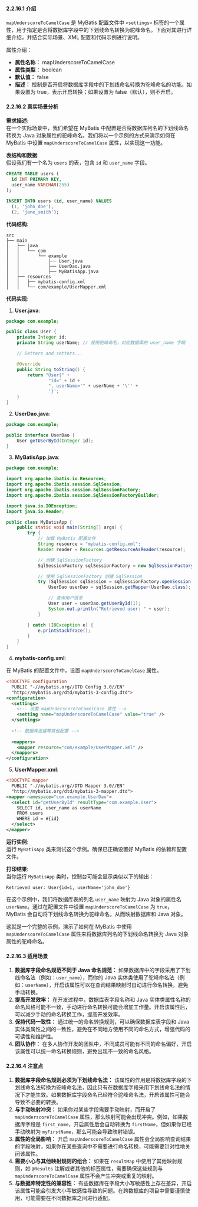 <a name="WI6mK"></a>
#### 2.2.16.1 介绍
`mapUnderscoreToCamelCase` 是 MyBatis 配置文件中 `<settings>` 标签的一个属性，用于指定是否将数据库字段中的下划线命名转换为驼峰命名。下面对其进行详细介绍，并结合实际场景、XML 配置和代码示例进行说明。

属性介绍：

- **属性名称：** mapUnderscoreToCamelCase
- **属性类型：** boolean
- **默认值：** false
- **描述：** 控制是否开启将数据库字段中的下划线命名转换为驼峰命名的功能。如果设置为 true，表示开启转换；如果设置为 false（默认），则不开启。

<a name="035b02e8"></a>
#### 2.2.16.2 真实场景分析

**需求描述**:<br />在一个实际场景中，我们希望在 MyBatis 中配置是否将数据库列名的下划线命名转换为 Java 对象属性的驼峰命名。我们将以一个示例的方式来演示如何在 MyBatis 中设置 `mapUnderscoreToCamelCase` 属性，以实现这一功能。

**表结构和数据**:<br />假设我们有一个名为 `users` 的表，包含 `id` 和 `user_name` 字段。

```sql
CREATE TABLE users (
  id INT PRIMARY KEY,
  user_name VARCHAR(255)
);

INSERT INTO users (id, user_name) VALUES
  (1, 'john_doe'),
  (2, 'jane_smith');
```

**代码结构**:

```
src
├── main
│   ├── java
│   │   └── com
│   │       └── example
│   │           ├── User.java
│   │           ├── UserDao.java
│   │           ├── MyBatisApp.java
│   ├── resources
│   │   ├── mybatis-config.xml
│   │   └── com/example/UserMapper.xml
```

**代码实现**:

1. **User.java**:

```java
package com.example;

public class User {
    private Integer id;
    private String userName; // 使用驼峰命名，对应数据库的 user_name 字段

    // Getters and setters...

    @Override
    public String toString() {
        return "User{" +
                "id=" + id +
                ", userName='" + userName + '\'' +
                '}';
    }
}
```

2. **UserDao.java**:

```java
package com.example;

public interface UserDao {
    User getUserById(Integer id);
}
```

3. **MyBatisApp.java**:

```java
package com.example;

import org.apache.ibatis.io.Resources;
import org.apache.ibatis.session.SqlSession;
import org.apache.ibatis.session.SqlSessionFactory;
import org.apache.ibatis.session.SqlSessionFactoryBuilder;

import java.io.IOException;
import java.io.Reader;

public class MyBatisApp {
    public static void main(String[] args) {
        try {
            // 加载 MyBatis 配置文件
            String resource = "mybatis-config.xml";
            Reader reader = Resources.getResourceAsReader(resource);

            // 创建 SqlSessionFactory
            SqlSessionFactory sqlSessionFactory = new SqlSessionFactoryBuilder().build(reader);

            // 使用 SqlSessionFactory 创建 SqlSession
            try (SqlSession sqlSession = sqlSessionFactory.openSession()) {
                UserDao userDao = sqlSession.getMapper(UserDao.class);

                // 查询用户信息
                User user = userDao.getUserById(1);
                System.out.println("Retrieved user: " + user);
            }

        } catch (IOException e) {
            e.printStackTrace();
        }
    }
}
```

4. **mybatis-config.xml**:

在 MyBatis 的配置文件中，设置 `mapUnderscoreToCamelCase` 属性。

```xml
<!DOCTYPE configuration
  PUBLIC "-//mybatis.org//DTD Config 3.0//EN"
  "http://mybatis.org/dtd/mybatis-3-config.dtd">
<configuration>
  <settings>
    <!-- 设置 mapUnderscoreToCamelCase 属性 -->
    <setting name="mapUnderscoreToCamelCase" value="true" />
  </settings>
  
  <!-- 数据库连接等其他配置 -->
  
  <mappers>
    <mapper resource="com/example/UserMapper.xml" />
  </mappers>
</configuration>
```

5. **UserMapper.xml**:

```xml
<!DOCTYPE mapper
  PUBLIC "-//mybatis.org//DTD Mapper 3.0//EN"
  "http://mybatis.org/dtd/mybatis-3-mapper.dtd">
<mapper namespace="com.example.UserDao">
  <select id="getUserById" resultType="com.example.User">
    SELECT id, user_name as userName
    FROM users
    WHERE id = #{id}
  </select>
</mapper>
```

**运行实例**:<br />运行 `MyBatisApp` 类来测试这个示例。确保已正确设置好 MyBatis 的依赖和配置文件。

**打印结果**:<br />当你运行 `MyBatisApp` 类时，控制台可能会显示类似以下的输出：

```
Retrieved user: User{id=1, userName='john_doe'}
```

在这个示例中，我们将数据库表的列名 `user_name` 映射为 Java 对象的属性名 `userName`。通过在配置文件中设置 `mapUnderscoreToCamelCase` 为 `true`，MyBatis 会自动将下划线命名转换为驼峰命名，从而映射数据库和 Java 对象。

这就是一个完整的示例，演示了如何在 MyBatis 中使用 `mapUnderscoreToCamelCase` 属性来将数据库列名的下划线命名转换为 Java 对象属性的驼峰命名。
<a name="fa272f67"></a>
#### 2.2.16.3 适用场景

1.  **数据库字段命名规范不同于 Java 命名规范：** 如果数据库中的字段采用了下划线命名法（例如：`user_name`），而你的 Java 实体类使用了驼峰命名法（例如：`userName`），开启该属性可以在查询结果映射时自动进行命名转换，避免手动转换。 
2.  **提高开发效率：** 在开发过程中，数据库表字段名称和 Java 实体类属性名称的命名风格可能不一致，手动进行命名转换可能会增加工作量。开启该属性后，可以减少手动的命名转换工作，提高开发效率。 
3.  **保持代码一致性：** 通过统一的命名转换规则，可以确保数据库表字段和 Java 实体类属性之间的一致性，避免在不同地方使用不同的命名方式，增强代码的可读性和维护性。 
4.  **团队协作：** 在多人协作开发的团队中，不同成员可能有不同的命名偏好，开启该属性可以统一命名转换规则，避免出现不一致的命名风格。 


<a name="fa7a977a"></a>
#### 2.2.16.4 注意点

1.  **数据库字段命名规则必须为下划线命名法：** 该属性的作用是将数据库字段的下划线命名法转换为驼峰命名法，因此只有在数据库字段采用下划线命名法的情况下才能生效。如果数据库字段命名已经符合驼峰命名法，开启该属性可能会导致不必要的转换。 
2.  **与手动映射冲突：** 如果你对某些字段需要手动映射，而开启了 `mapUnderscoreToCamelCase` 属性，那么映射可能会出现冲突。例如，如果数据库字段是 `first_name`，开启属性后会自动转换为 `firstName`，但如果你已经手动映射为 `myFirstName`，那么可能会导致映射错误。 
3.  **属性的全局影响：** 开启 `mapUnderscoreToCamelCase` 属性会全局影响查询结果的字段映射，如果你在某些查询中不需要进行命名转换，可能需要针对性地关闭该属性。 
4.  **需要小心与其他映射规则的组合：** 如果在 `resultMap` 中使用了其他映射规则，如 `@Results` 注解或者其他的标签属性，需要确保这些规则与 `mapUnderscoreToCamelCase` 属性不会产生冲突或重复的映射。 
5.  **与数据库特定性的兼容性：** 有些数据库在字段大小写敏感性上存在差异，开启该属性可能会引发大小写敏感性导致的问题。在跨数据库的项目中需要谨慎使用，可能需要在不同数据库之间进行适配。 

